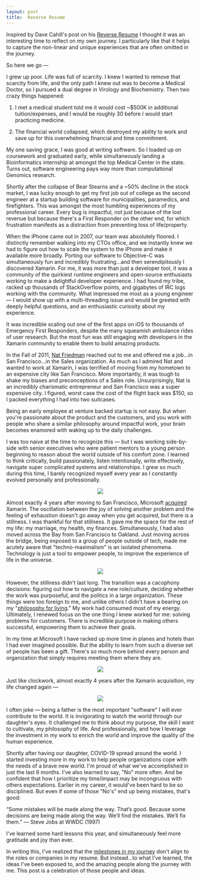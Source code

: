 ```yaml
---
layout: post
title:  Reverse Resume
---
```


Inspired by Dave Cahill's post on his [Reverse Resume]( https://medium.com/not-a-straight-line/a-reverse-resume-89b0fbe07cb7) I thought it was an interesting time to reflect on my own journey. I particularly like that it helps to capture the non-linear and unique experiences that are often omitted in the journey. 

So here we go —

I grew up poor. Life was full of scarcity. I knew I wanted to remove that scarcity from life, and the only path I knew out was to become a Medical Doctor, so I pursued a dual degree in Virology and Biochemistry. Then two crazy things happened: 

1. I met a medical student told me it would cost ~$500K in additional tuition/expenses, and I would be roughly 30 before I would start practicing medicine.

2. The financial world collapsed, which destroyed my ability to work and save up for this overwhelming financial and time commitment. 

My one saving grace, I was good at writing software. So I loaded up on coursework and graduated early, while simultaneously landing a Bioinformatics internship at amongst the top Medical Center in the state. Turns out, software engineering pays way more than computational Genomics research.

Shortly after the collapse of Bear Stearns and a ~50% decline in the stock market, I was lucky enough to get my first job out of college as the second engineer at a startup building software for municipalities, paramedics, and firefighters. This was amongst the most humbling experiences of my professional career. Every bug is impactful, not just because of the lost revenue but because there's a First Responder on the other end, for which frustration manifests as a distraction from preventing loss of life/property.

When the iPhone came out in 2007, our team was absolutely floored. I distinctly remember walking into my CTOs office, and we instantly knew we had to figure out how to scale the system to the iPhone and make it available more broadly. Porting our software to Objective-C was simultaneously fun and incredibly frustrating...and then serendipitously I discovered Xamarin. For me, it was more than just a developer tool, it was a community of the quirkiest runtime engineers and open-source enthusiasts working to make a delightful developer experience. I had found my tribe, racked up thousands of StackOverflow points, and gigabytes of IRC logs working with the community. What impressed me most as a young engineer — I would show up with a multi-threading issue and would be greeted with deeply helpful questions, and an enthusiastic curiosity about my experience.

It was incredible scaling out one of the first apps on iOS to thousands of Emergency First Responders, despite the many squeamish ambulance rides of user research. But the most fun was still engaging with developers in the Xamarin community to enable them to build amazing products. 

In the Fall of 2011, [Nat Friedman](https://en.wikipedia.org/wiki/Nat_Friedman) reached out to me and offered me a job...in San Francisco...in the Sales organization. As much as I admired Nat and wanted to work at Xamarin, I was terrified of moving from my hometown to an expensive city like San Francisco. More importantly, it was tough to shake my biases and preconceptions of a Sales role. Unsurprisingly, Nat is an incredibly charismatic entrepreneur and San Francisco was a super expensive city. I figured, worst case the cost of the flight back was $150, so I packed everything I had into two suitcases.

Being an early employee at venture backed startup is not easy. But when you're passionate about the product and the customers, and you work with people who share a similar philosophy around impactful work, your brain becomes enamored with waking up to the daily challenges.

I was too naive at the time to recognize this — but I was working side-by-side with senior executives who were patient mentors to a young person beginning to reason about the world outside of his comfort zone. I learned to think critically, build passionately, listen intentionally, write effectively, navigate super complicated systems and relationships. I grew so much during this time, I barely recognized myself every year as I constantly evolved personally and professionally. 

<p align="center">
<img src="{{ "assets/images/2020-08-27-xamarin.png" | relative_url }}"/>
</p>


Almost exactly 4 years after moving to San Francisco, Microsoft [acquired](https://news.ycombinator.com/item?id=11169215) Xamarin. The oscillation between the joy of solving another problem and the feeling of exhaustion doesn't go away when you get acquired, but there is a stillness. I was thankful for that stillness. It gave me the space for the rest of my life: my marriage, my health, my finances. Simultaneously, I had also moved across the Bay from San Francisco to Oakland. Just moving across the bridge, being exposed to a group of people outside of tech, made me acutely aware that "techno-maximalism" is an isolated phenomena. Technology is just a tool to empower people, to improve the experience of life in the universe.

<p align="center">
<img src="{{ "assets/images/2020-08-27-stillness.jpg" | relative_url }}"/>
</p>


However, the stillness didn't last long. The transition was a cacophony decisions: figuring out how to navigate a new role/culture, deciding whether the work was purposeful, and the politics in a large organization. These things were too foreign to me, and unlike others I didn't have a bearing on my "[philosophy for living](https://www.goodreads.com/book/show/5617966-a-guide-to-the-good-life)." My work had consumed most of my energy. Ultimately, I renewed focus on the one thing I knew worked for me: solving problems for customers. There is incredible purpose in making others successful, empowering them to achieve their goals. 

In my time at Microsoft I have racked up more time in planes and hotels than I had ever imagined possible. But the ability to learn from such a diverse set of people has been a gift. There's so much more behind every person and organization that simply requires meeting them where they are. 


<p align="center">
<img src="{{ "assets/images/2020-08-27-msft.jpg" | relative_url }}"/>
</p>

Just like clockwork, almost exactly 4 years after the Xamarin acquisition, my life changed again — 

<p align="center">
<img src="{{ "assets/images/2020-08-27-fatherhood.jpg" | relative_url }}"/>
</p>

I often joke — being a father is the most important "software" I will ever contribute to the world. It is invigorating to watch the world through our daughter's eyes. It challenged me to think about my purpose, the skill I want to cultivate, my philosophy of life. And professionally, and how I leverage the investment in my work to enrich the world and improve the quality of the human experience.

Shortly after having our daughter, COVID-19 spread around the world. I started investing more in my work to help people organizations cope with the needs of a brave new world. I'm proud of what we've accomplished in just the last 6 months. I've also learned to say, "No" more often. And be confident that how I prioritize my time/impact may be incongruous with others expectations. Earlier in my career, it would've been hard to be so disciplined. But even if some of those "No's" end up being mistakes, that's good: 

“Some mistakes will be made along the way. That’s good. Because some decisions are being made along the way. We’ll find the mistakes. We’ll fix them.”
— Steve Jobs at WWDC (1997)

I've learned some hard lessons this year, and simultaneously feel more gratitude and joy than ever.

In writing this, I've realized that the [milestones in my journey](https://sive.rs/mny) don't align to the roles or companies in my resume. But instead...to what I've learned, the ideas I've been exposed to, and the amazing people along the journey with me. This post is a celebration of those people and ideas.